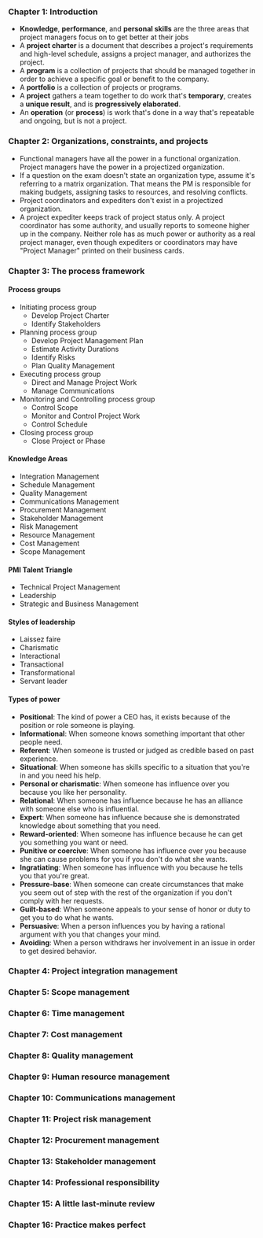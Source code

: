 ### Chapter 1: Introduction
* **Knowledge**, **performance**, and **personal skills** are the three areas that project managers focus on to get better at their jobs
* A **project charter** is a document that describes a project's requirements and high-level schedule, assigns a project manager, and authorizes the project.
* A **program** is a collection of projects that should be managed together in order to achieve a specific goal or benefit to the company.
* A **portfolio** is a collection of projects or programs.
* A **project** gathers a team together to do work that's **temporary**, creates a **unique result**, and is **progressively elaborated**.
* An **operation** (or **process**) is work that's done in a way that's repeatable and ongoing, but is not a project.

### Chapter 2: Organizations, constraints, and projects
* Functional managers have all the power in a functional organization. Project managers have the power in a projectized organization.
* If a question on the exam doesn't state an organization type, assume it's referring to a matrix organization. That means the PM is responsible for making budgets, assigning tasks to resources, and resolving conflicts.
* Project coordinators and expediters don't exist in a projectized organization.
* A project expediter keeps track of project status only. A project coordinator has some authority, and usually reports to someone higher up in the company. Neither role has as much power or authority as a real project manager, even though expediters or coordinators may have "Project Manager" printed on their business cards.


### Chapter 3: The process framework
#### Process groups
* Initiating process group
  * Develop Project Charter
  * Identify Stakeholders
* Planning process group
  * Develop Project Management Plan
  * Estimate Activity Durations
  * Identify Risks
  * Plan Quality Management
* Executing process group
  * Direct and Manage Project Work
  * Manage Communications
* Monitoring and Controlling process group
  * Control Scope
  * Monitor and Control Project Work
  * Control Schedule
* Closing process group
  * Close Project or Phase

#### Knowledge Areas
* Integration Management
* Schedule Management
* Quality Management
* Communications Management
* Procurement Management
* Stakeholder Management
* Risk Management
* Resource Management
* Cost Management
* Scope Management

#### PMI Talent Triangle
* Technical Project Management
* Leadership
* Strategic and Business Management

#### Styles of leadership
* Laissez faire
* Charismatic
* Interactional
* Transactional
* Transformational
* Servant leader

#### Types of power
* **Positional**: The kind of power a CEO has, it exists because of the position or role someone is playing.
* **Informational**: When someone knows something important that other people need.
* **Referent**: When someone is trusted or judged as credible based on past experience.
* **Situational**: When someone has skills specific to a situation that you're in and you need his help.
* **Personal or charismatic**: When someone has influence over you because you like her personality.
* **Relational**: When someone has influence because he has an alliance with someone else who is influential.
* **Expert**: When someone has influence because she is demonstrated knowledge about something that you need.
* **Reward-oriented**: When someone has influence because he can get you something you want or need.
* **Punitive or coercive**: When someone has influence over you because she can cause problems for you if you don't do what she wants.
* **Ingratiating**: When someone has influence with you because he tells you that you're great.
* **Pressure-base**: When someone can create circumstances that make you seem out of step with the rest of the organization if you don't comply with her requests.
* **Guilt-based**: When someone appeals to your sense of honor or duty to get you to do what he wants.
* **Persuasive**: When a person influences you by having a rational argument with you that changes your mind.
* **Avoiding**: When a person withdraws her involvement in an issue in order to get desired behavior.


### Chapter 4: Project integration management

### Chapter 5: Scope management

### Chapter 6: Time management

### Chapter 7: Cost management

### Chapter 8: Quality management

### Chapter 9: Human resource management

### Chapter 10: Communications management

### Chapter 11: Project risk management

### Chapter 12: Procurement management

### Chapter 13: Stakeholder management

### Chapter 14: Professional responsibility

### Chapter 15: A little last-minute review

### Chapter 16: Practice makes perfect